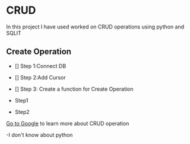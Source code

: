 # CRUD
In this project I have used worked on CRUD operations using python and SQLIT
## Create Operation
- [] Step 1:Connect DB
- [] Step 2:Add Cursor
- [] Step 3: Create a function for Create Operation

- Step1
- Step2

[Go to Google](google.com) to learn more about CRUD operation 

-I don't know about python
